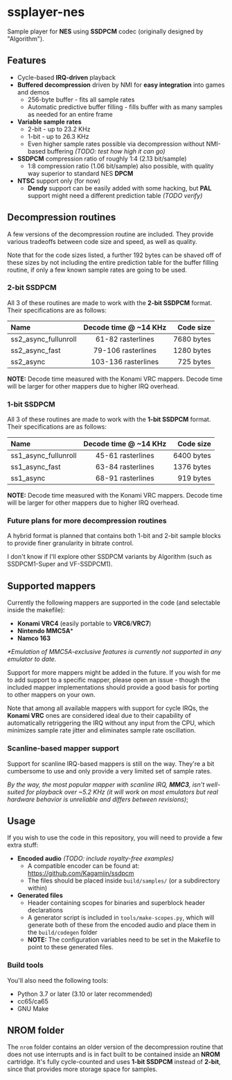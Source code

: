 # ssplayer-nes

Sample player for **NES** using **SSDPCM** codec (originally designed by "Algorithm").

## Features

- Cycle-based **IRQ-driven** playback
- **Buffered decompression** driven by NMI for **easy integration** into games and demos
  - 256-byte buffer - fits all sample rates
  - Automatic predictive buffer filling - fills buffer with as many samples as needed for an entire frame
- **Variable sample rates**
  - 2-bit - up to 23.2 KHz
  - 1-bit - up to 26.3 KHz
  - Even higher sample rates possible via decompression without NMI-based buffering _(TODO: test how high it can go)_
- **SSDPCM** compression ratio of roughly 1:4 (2.13 bit/sample)
  - 1:8 compression ratio (1.06 bit/sample) also possible, with quality way superior to standard NES **DPCM**
- **NTSC** support only (for now)
  - **Dendy** support can be easily added with some hacking, but **PAL** support might need a different prediction table _(TODO verify)_

## Decompression routines

A few versions of the decompression routine are included. They provide various tradeoffs between code size and speed, as well as quality.

Note that for the code sizes listed, a further 192 bytes can be shaved off of these sizes by not including the entire prediction table for the buffer filling routine, if only a few known sample rates are going to be used.

### 2-bit SSDPCM

All 3 of these routines are made to work with the **2-bit SSDPCM** format. Their specifications are as follows:

| Name                          | Decode time @ ~14 KHz | Code size   |
|:------------------------------|:---------------------:|------------:|
| ss2_async_fullunroll          | 61-82 rasterlines     | 7680 bytes  |
| ss2_async_fast                | 79-106 rasterlines    | 1280 bytes  |
| ss2_async                     | 103-136 rasterlines   | 725 bytes   |

**NOTE:** Decode time measured with the Konami VRC mappers. Decode time will be larger for other mappers due to higher IRQ overhead.

### 1-bit SSDPCM

All 3 of these routines are made to work with the **1-bit SSDPCM** format. Their specifications are as follows:

| Name                          | Decode time @ ~14 KHz | Code size   |
|:------------------------------|:---------------------:|------------:|
| ss1_async_fullunroll          | 45-61 rasterlines     | 6400 bytes  |
| ss1_async_fast                | 63-84 rasterlines     | 1376 bytes  |
| ss1_async                     | 68-91 rasterlines     | 919 bytes   |

**NOTE:** Decode time measured with the Konami VRC mappers. Decode time will be larger for other mappers due to higher IRQ overhead.

### Future plans for more decompression routines

A hybrid format is planned that contains both 1-bit and 2-bit sample blocks to provide finer granularity in bitrate control.

I don't know if I'll explore other SSDPCM variants by Algorithm (such as SSDPCM1-Super and VF-SSDPCM1).

## Supported mappers

Currently the following mappers are supported in the code (and selectable inside the makefile):

- **Konami VRC4** (easily portable to **VRC6**/**VRC7**)
- **Nintendo MMC5A***
- **Namco 163**

_*Emulation of MMC5A-exclusive features is currently not supported in any emulator to date._

Support for more mappers might be added in the future. If you wish for me to add support to a specific mapper, please open an issue - though the included mapper implementations should provide a good basis for porting to other mappers on your own.

Note that among all available mappers with support for cycle IRQs, the **Konami VRC** ones are considered ideal due to their capability of automatically retriggering the IRQ without any input from the CPU, which minimizes sample rate jitter and eliminates sample rate oscillation.

### Scanline-based mapper support

Support for scanline IRQ-based mappers is still on the way. They're a bit cumbersome to use and only provide a very limited set of sample rates.

_By the way, the most popular mapper with scanline IRQ, **MMC3**, isn't well-suited for playback over ~5.2 KHz (it will work on most emulators but real hardware behavior is unreliable and differs between revisions)_;

## Usage

If you wish to use the code in this repository, you will need to provide a few extra stuff:

- **Encoded audio** _(TODO: include royalty-free examples)_
  - A compatible encoder can be found at: <https://github.com/Kagamiin/ssdpcm>
  - The files should be placed inside `build/samples/` (or a subdirectory within)
- **Generated files**
  - Header containing scopes for binaries and superblock header declarations
  - A generator script is included in `tools/make-scopes.py`, which will generate both of these from the encoded audio and place them in the `build/codegen` folder
  - **NOTE:** The configuration variables need to be set in the Makefile to point to these generated files.

### Build tools

You'll also need the following tools:

- Python 3.7 or later (3.10 or later recommended)
- cc65/ca65
- GNU Make

## NROM folder

The `nrom` folder contains an older version of the decompression routine that does not use interrupts and is in fact built to be contained inside an **NROM** cartridge. It's fully cycle-counted and uses **1-bit SSDPCM** instead of **2-bit**, since that provides more storage space for samples.
